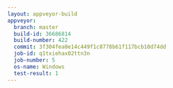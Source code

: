 ```yaml
---
layout: appveyor-build
appveyor:
  branch: master
  build-id: 36686814
  build-number: 422
  commit: 3f304fea0e14c449f1c8778b61f117bcb10d74dd
  job-id: q1txiehax02ttn3n
  job-number: 5
  os-name: Windows
  test-result: 1
---
```

